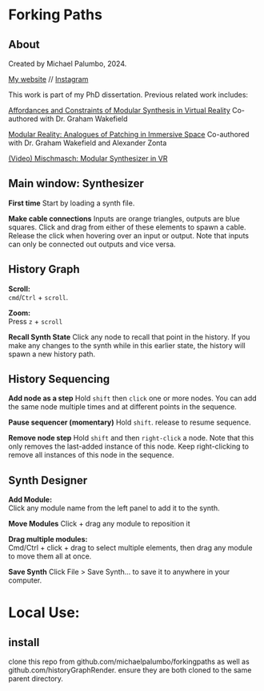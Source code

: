 # Forking Paths

## About

Created by Michael Palumbo, 2024. 

[My website](www.palumbomichael.com) // [Instagram](https://instagram.com/michaelpalumbo_)

This work is part of my PhD dissertation. Previous related work includes:

[Affordances and Constraints of Modular Synthesis in Virtual Reality](https://alicelab.world/msvr/) Co-authored with Dr. Graham Wakefield

[Modular Reality: Analogues of Patching in Immersive Space](https://scholar.google.ca/citations?view_op=view_citation&hl=en&user=iKEglLIAAAAJ&citation_for_view=iKEglLIAAAAJ:d1gkVwhDpl0C) Co-authored with Dr. Graham Wakefield and Alexander Zonta

[(Video) Mischmasch: Modular Synthesizer in VR](https://www.youtube.com/watch?v=kq_0cVode9g)

## Main window: Synthesizer 

**First time**
Start by loading a synth file. 

**Make cable connections**
Inputs are orange triangles, outputs are blue squares. Click and drag from either of these elements to spawn a cable. Release the click when hovering over an input or output. Note that inputs can only be connected out outputs and vice versa. 

## History Graph

**Scroll:**  
`cmd`/`Ctrl` + `scroll`.

**Zoom:**  
Press `z` + `scroll`

**Recall Synth State**
Click any node to recall that point in the history. If you make any changes to the synth while in this earlier state, the history will spawn a new history path.

## History Sequencing

**Add node as a step**
Hold `shift` then `click` one or more nodes. You can add the same node multiple times and at different points in the sequence. 

**Pause sequencer (momentary)**
Hold `shift`. release to resume sequence. 

**Remove node step**
Hold `shift` and then `right-click` a node. Note that this only removes the last-added instance of this node. Keep right-clicking to remove all instances of this node in the sequence. 


## Synth Designer

**Add Module:**  
Click any module name from the left panel to add it to the synth. 

**Move Modules**
Click + drag any module to reposition it

**Drag multiple modules:**  
Cmd/Ctrl + click + drag to select multiple elements, then drag any module to move them all at once.

**Save Synth**
Click File > Save Synth... to save it to anywhere in your computer. 


# Local Use:

## install

clone this repo from github.com/michaelpalumbo/forkingpaths as well as github.com/historyGraphRender. ensure they are both cloned to the same parent directory. 

